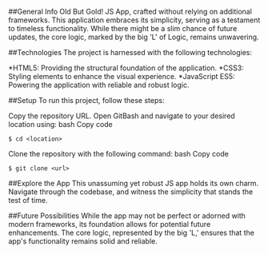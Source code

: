##General Info
Old But Gold! JS App, crafted without relying on additional frameworks. This application embraces its simplicity, serving as a testament to timeless functionality. While there might be a slim chance of future updates, the core logic, marked by the big 'L' of Logic, remains unwavering.

##Technologies
The project is harnessed with the following technologies:

*HTML5: Providing the structural foundation of the application.
*CSS3: Styling elements to enhance the visual experience.
*JavaScript ES5: Powering the application with reliable and robust logic.

##Setup
To run this project, follow these steps:

Copy the repository URL.
Open GitBash and navigate to your desired location using:
bash
Copy code
```
$ cd <location>
```
Clone the repository with the following command:
bash
Copy code
```
$ git clone <url>
```

##Explore the App
This unassuming yet robust JS app holds its own charm. Navigate through the codebase, and witness the simplicity that stands the test of time.

##Future Possibilities
While the app may not be perfect or adorned with modern frameworks, its foundation allows for potential future enhancements. The core logic, represented by the big 'L,' ensures that the app's functionality remains solid and reliable.



